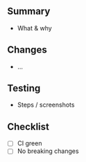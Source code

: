 ## Summary
- What & why

## Changes
- ...

## Testing
- Steps / screenshots

## Checklist
- [ ] CI green
- [ ] No breaking changes
